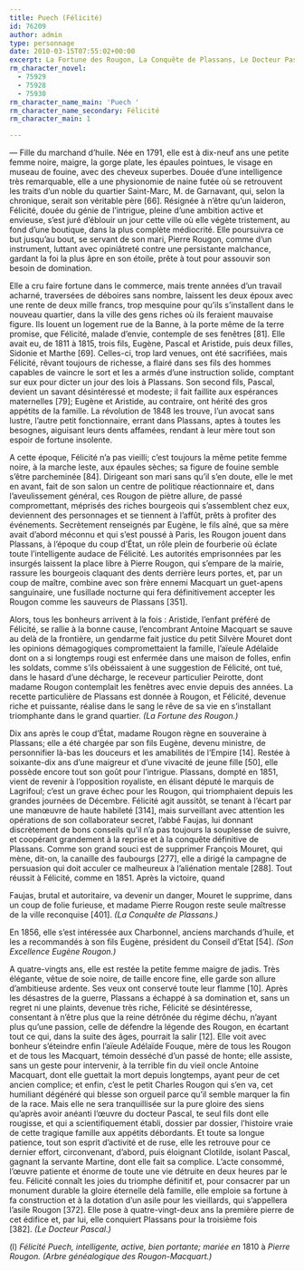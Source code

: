 ```yaml
---
title: Puech (Félicité)
id: 76209
author: admin
type: personnage
date: 2010-03-15T07:55:02+00:00
excerpt: La Fortune des Rougon, La Conquête de Plassans, Le Docteur Pascal
rm_character_novel:
  - 75929
  - 75928
  - 75930
rm_character_name_main: 'Puech '
rm_character_name_secondary: Félicité
rm_character_main: 1

---
```

— Fille du marchand d&rsquo;huile. Née en 1791, elle est à dix-neuf ans une petite femme noire, maigre, la gorge plate, les épaules pointues, le visage en museau de fouine, avec des cheveux superbes. Douée d&rsquo;une intelligence très remarquable, elle a une physionomie de naine futée où se retrouvent les traits d&rsquo;un noble du quartier Saint-Marc, M. de Garnavant, qui, selon la chronique, serait son véritable père [66]. Résignée à n&rsquo;être qu&rsquo;un laideron, Félicité, douée du génie de l&rsquo;intrigue, pleine d&rsquo;une ambition active et envieuse, s&rsquo;est juré d&rsquo;éblouir un jour cette ville où elle végète tristement, au fond d&rsquo;une boutique, dans la plus complète médiocrité. Elle poursuivra ce but jusqu&rsquo;au bout, se servant de son mari, Pierre Rougon, comme d&rsquo;un instrument, luttant avec opiniâtreté contre une persistante malchance, gardant la foi la plus âpre en son étoile, prête à tout pour assouvir son besoin de domination.

Elle a cru faire fortune dans le commerce, mais trente années d&rsquo;un travail acharné, traversées de déboires sans nombre, laissent les deux époux avec une rente de deux mille francs, trop mesquine pour qu&rsquo;ils s&rsquo;installent dans le nouveau quartier, dans la ville des gens riches où ils feraient mauvaise figure. Ils louent un logement rue de la Banne, à la porte même de la terre promise, que Félicité, malade d&rsquo;envie, contemple de ses fenêtres [81]. Elle avait eu, de 1811 à 1815, trois fils, Eugène, Pascal et Aristide, puis deux filles, Sidonie et Marthe [69]. Celles-ci, trop lard venues, ont été sacrifiées, mais Félicité, rêvant toujours de richesse, a flairé dans ses fils des hommes capables de vaincre le sort et les a armés d&rsquo;une instruction solide, comptant sur eux pour dicter un jour des lois à Plassans. Son second fils, Pascal, devient un savant désintéressé et modeste; il fait faillite aux espérances maternelles [79]; Eugène et Aristide, au contraire, ont hérité des gros appétits de la famille. La révolution de 1848 les trouve, l&rsquo;un avocat sans lustre, l&rsquo;autre petit fonctionnaire, errant dans Plassans, aptes à toutes les besognes, aiguisant leurs dents affamées, rendant à leur mère tout son espoir de fortune insolente.

A cette époque, Félicité n&rsquo;a pas vieilli; c&rsquo;est toujours la même petite femme noire, à la marche leste, aux épaules sèches; sa figure de fouine semble s&rsquo;être parcheminée [84]. Dirigeant son mari sans qu&rsquo;il s&rsquo;en doute, elle le met en avant, fait de son salon un centre de politique réactionnaire et, dans l&rsquo;aveulissement général, ces Rougon de piètre allure, de passé compromettant, méprisés des riches bourgeois qui s&rsquo;assemblent chez eux, deviennent des personnages et se tiennent à l&rsquo;affût, prêts à profiter des événements. Secrètement renseignés par Eugène, le fils aîné, que sa mère avait d&rsquo;abord méconnu et qui s&rsquo;est poussé à Paris, les Rougon jouent dans Plassans, à l&rsquo;époque du coup d&rsquo;État, un rôle plein de fourberie où éclate toute l&rsquo;intelligente audace de Félicité. Les autorités emprisonnées par les insurgés laissent la place libre à Pierre Rougon, qui s&rsquo;empare de la mairie, rassure les bourgeois claquant des dents derrière leurs portes, et, par un coup de maître, combine avec son frère ennemi Macquart un guet-apens sanguinaire, une fusillade nocturne qui fera définitivement accepter les Rougon comme les sauveurs de Plassans [351].

Alors, tous les bonheurs arrivent à la fois : Aristide, l&rsquo;enfant préféré de Félicité, se rallie à la bonne cause, l&rsquo;encombrant Antoine Macquart se sauve au delà de la frontière, un gendarme fait justice du petit Silvère Mouret dont les opinions démagogiques compromettaient la famille, l&rsquo;aïeule Adélaïde dont on a si longtemps rougi est enfermée dans une maison de folles, enfin les soldats, comme s&rsquo;ils obéissaient à une suggestion de Félicité, ont tué, dans le hasard d&rsquo;une décharge, le receveur particulier Peirotte, dont madame Rougon contemplait les fenêtres avec envie depuis des années. La recette particulière de Plassans est donnée à Rougon, et Félicité, devenue riche et puissante, réalise dans le sang le rêve de sa vie en s&rsquo;installant triomphante dans le grand quartier. _(La Fortune des Rougon.)_

Dix ans après le coup d&rsquo;État, madame Rougon règne en souveraine à Plassans; elle a été chargée par son fils Eugène, devenu ministre, de personnifier là-bas les douceurs et les amabilités de l&rsquo;Empire [14]. Restée à soixante-dix ans d&rsquo;une maigreur et d&rsquo;une vivacité de jeune fille [50], elle possède encore tout son goût pour l&rsquo;intrigue. Plassans, dompté en 1851, vient de revenir à l&rsquo;opposition royaliste, en élisant député le marquis de Lagrifoul; c&rsquo;est un grave échec pour les Rougon, qui triomphaient depuis les grandes journées de Décembre. Félicité agit aussitôt, se tenant à l&rsquo;écart par une manœuvre de haute habileté [314], mais surveillant avec attention les opérations de son collaborateur secret, l&rsquo;abbé Faujas, lui donnant discrètement de bons conseils qu&rsquo;il n&rsquo;a pas toujours la souplesse de suivre, et coopérant grandement à la reprise et à la conquête définitive de Plassans. Comme son grand souci est de supprimer François Mouret, qui mène, dit-on, la canaille des faubourgs [277], elle a dirigé la campagne de persuasion qui doit acculer ce malheureux à l&rsquo;aliénation mentale [288]. Tout réussit à Félicité, comme en 1851. Après la victoire, quand

Faujas, brutal et autoritaire, va devenir un danger, Mouret le supprime, dans un coup de folie furieuse, et madame Pierre Rougon reste seule maîtresse de la ville reconquise [401]. _(La Conquête de Plassans.)_

En 1856, elle s&rsquo;est intéressée aux Charbonnel, anciens marchands d&rsquo;huile, et les a recommandés à son fils Eugène, président du Conseil d&rsquo;Etat [54]. _(Son Excellence Eugène Rougon.)_

A quatre-vingts ans, elle est restée la petite femme maigre de jadis. Très élégante, vêtue de soie noire, de taille encore fine, elle garde son allure d&rsquo;ambitieuse ardente. Ses veux ont conservé toute leur flamme [10]. Après les désastres de la guerre, Plassans a échappé à sa domination et, sans un regret ni une plaints, devenue très riche, Félicité se désintéresse, consentant à n&rsquo;être plus que la reine détrônée du régime déchu, n&rsquo;ayant plus qu&rsquo;une passion, celle de défendre la légende des Rougon, en écartant tout ce qui, dans la suite des âges, pourrait la salir [12]. Elle voit avec bonheur s&rsquo;éteindre enfin l&rsquo;aïeule Adélaïde Fouque, mère de tous les Rougon et de tous les Macquart, témoin desséché d&rsquo;un passé de honte; elle assiste, sans un geste pour intervenir, à la terrible fin du vieil oncle Antoine Macquart, dont elle guettait la mort depuis longtemps, ayant peur de cet ancien complice; et enfin, c&rsquo;est le petit Charles Rougon qui s&rsquo;en va, cet humiliant dégénéré qui blesse son orgueil parce qu&rsquo;il semble marquer la fin de la race. Mais elle ne sera tranquillisée sur la pure gloire des siens qu&rsquo;après avoir anéanti l&rsquo;œuvre du docteur Pascal, te seul fils dont elle rougisse, et qui a scientifiquement établi, dossier par dossier, l&rsquo;histoire vraie de cette tragique famille aux appétits débordants. Et toute sa longue patience, tout son esprit d&rsquo;activité et de ruse, elle les retrouve pour ce dernier effort, circonvenant, d&rsquo;abord, puis éloignant Clotilde, isolant Pascal, gagnant la servante Martine, dont elle fait sa complice. L&rsquo;acte consommé, l&rsquo;œuvre patiente et énorme de toute une vie détruite en deux heures par le feu. Félicité connaît les joies du triomphe définitif et, pour consacrer par un monument durable la gloire éternelle delà famille, elle emploie sa fortune à fa construction et à la dotation d&rsquo;un asile pour les vieillards, qui s&rsquo;appellera l&rsquo;asile Rougon [372]. Elle pose à quatre-vingt-deux ans la première pierre de cet édifice et, par lui, elle conquiert Plassans pour la troisième fois [382]. _(Le Docteur Pascal.)_

(l) _Félicité Puech, intelligente, active, bien portante; mariée en_ 1810 à _Pierre Rougon. (Arbre généalogique des Rougon-Macquart.)_
